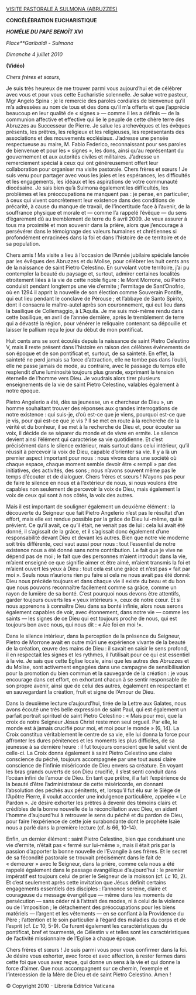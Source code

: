 [VISITE PASTORALE À SULMONA (ABRUZZES)](/content/benedict-xvi/fr/travels/2010/index_sulmona.html)

**CONCÉLÉBRATION EUCHARISTIQUE**

***HOMÉLIE DU PAPE BENOÎT XVI***

*Place**Garibaldi - Sulmona*

*Dimanche 4 juillet 2010*

**(Vidéo)**

*Chers frères et sœurs,*

Je suis très heureux de me trouver parmi vous aujourd’hui et de célébrer avec vous et pour vous cette Eucharistie solennelle. Je salue votre pasteur, Mgr Angelo Spina : je le remercie des paroles cordiales de bienvenue qu’il m’a adressées au nom de tous et des dons qu’il m’a offerts et que j’apprécie beaucoup en leur qualité de « signes » — comme il les a définis — de la communion affective et effective qui lie le peuple de cette chère terre des Abruzzes au Successeur de Pierre. Je salue les archevêques et les évêques présents, les prêtres, les religieux et les religieuses, les représentants des associations et des mouvements ecclésiaux. J’adresse une pensée respectueuse au maire, M. Fabio Federico, reconnaissant pour ses paroles de bienvenue et pour les « signes », les dons, ainsi qu’au représentant du gouvernement et aux autorités civiles et militaires. J’adresse un remerciement spécial à ceux qui ont généreusement offert leur collaboration pour organiser ma visite pastorale. Chers frères et sœurs ! Je suis venu pour partager avec vous les joies et les espérances, les difficultés et les engagements, les idéaux et les aspirations de votre communauté diocésaine. Je sais bien qu’à Sulmona également les difficultés, les problèmes et les préoccupations ne manquent pas : je pense, en particulier, à ceux qui vivent concrètement leur existence dans des conditions de précarité, à cause du manque de travail, de l’incertitude face à l’avenir, de la souffrance physique et morale et — comme l’a rappelé l’évêque — du sens d’égarement dû au tremblement de terre du 6 avril 2009. Je veux assurer à tous ma proximité et mon souvenir dans la prière, alors que j’encourage à persévérer dans le témoignage des valeurs humaines et chrétiennes si profondément enracinées dans la foi et dans l’histoire de ce territoire et de sa population.

Chers amis ! Ma visite a lieu à l’occasion de l’Année jubilaire spéciale lancée par les évêques des Abruzzes et du Molise, pour célébrer les huit cents ans de la naissance de saint Pietro Celestino. En survolant votre territoire, j’ai pu contempler la beauté du paysage et, surtout, admirer certaines localités étroitement liées à la vie de cette noble figure : le Mont Morrone, où Pietro conduisit pendant longtemps une vie d’ermite ; l’ermitage de Sant’Onofrio, où en 1294 il apprit la nouvelle de son élection comme Souverain Pontife, qui eut lieu pendant le conclave de Pérouse ; et l’abbaye de Santo Spirito, dont il consacra le maître-autel après son couronnement, qui eut lieu dans la basilique de Collemaggio, à L’Aquila. Je me suis moi-même rendu dans cette basilique, en avril de l’année dernière, après le tremblement de terre qui a dévasté la région, pour vénérer le reliquaire contenant sa dépouille et laisser le pallium reçu le jour du début de mon pontificat.

Huit cents ans se sont écoulés depuis la naissance de saint Pietro Celestino V, mais il reste présent dans l’histoire en raison des célèbres événements de son époque et de son pontificat et, surtout, de sa sainteté. En effet, la sainteté ne perd jamais sa force d’attraction, elle ne tombe pas dans l’oubli, elle ne passe jamais de mode, au contraire, avec le passage du temps elle resplendit d’une luminosité toujours plus grande, exprimant la tension éternelle de l’homme vers Dieu. Je voudrais alors tirer plusieurs enseignements de la vie de saint Pietro Celestino, valables également à notre époque.

Pietro Angelerio a été, dès sa jeunesse, un « chercheur de Dieu », un homme souhaitant trouver des réponses aux grandes interrogations de notre existence : qui suis-je, d’où est-ce que je viens, pourquoi est-ce que je vis, pour qui est-ce que je vis ? Il se met en route à la recherche de la vérité et du bonheur, il se met à la recherche de Dieu et, pour écouter sa voix, il décide de se séparer du monde et de vivre en ermite. Le silence devient ainsi l’élément qui caractérise sa vie quotidienne. Et c’est précisément dans le silence extérieur, mais surtout dans celui intérieur, qu’il réussit à percevoir la voix de Dieu, capable d’orienter sa vie. Il y a là un premier aspect important pour nous : nous vivons dans une société où chaque espace, chaque moment semble devoir être « rempli » par des initiatives, des activités, des sons ; nous n’avons souvent même pas le temps d’écouter et de dialoguer. Chers frères et sœurs ! N’ayons pas peur de faire le silence en nous et à l’extérieur de nous, si nous voulons être capables non seulement de percevoir la voix de Dieu, mais également la voix de ceux qui sont à nos côtés, la voix des autres.

Mais il est important de souligner également un deuxième élément : la découverte du Seigneur que fait Pietro Angelerio n’est pas le résultat d’un effort, mais elle est rendue possible par la grâce de Dieu lui-même, qui le prévient. Ce qu’il avait, ce qu’il était, ne venait pas de lui : cela lui avait été donné, il s’agissait de la grâce, et il s’agissait donc également d’une responsabilité devant Dieu et devant les autres. Bien que notre vie moderne soit très différente, ceci vaut aussi pour nous : tout l’essentiel de notre existence nous a été donné sans notre contribution. Le fait que je vive ne dépend pas de moi ; le fait que des personnes m’aient introduit dans la vie, m’aient enseigné ce que signifie aimer et être aimé, m’aient transmis la foi et m’aient ouvert les yeux à Dieu : tout cela est une grâce et n’est pas « fait par moi ». Seuls nous n’aurions rien pu faire si cela ne nous avait pas été donné: Dieu nous précède toujours et dans chaque vie il existe du beau et du bon que nous pouvons reconnaître facilement comme sa grâce, comme un rayon de lumière de sa bonté. C’est pourquoi nous devons être attentifs, garder toujours ouverts les « yeux intérieurs », ceux de notre cœur. Et si nous apprenons à connaître Dieu dans sa bonté infinie, alors nous serons également capables de voir, avec étonnement, dans notre vie — comme les saints — les signes de ce Dieu qui est toujours proche de nous, qui est toujours bon avec nous, qui nous dit : « Aie foi en moi !».

Dans le silence intérieur, dans la perception de la présence du Seigneur, Pietro de Morrone avait en outre mûri une expérience vivante de la beauté de la création, œuvre des mains de Dieu : il savait en saisir le sens profond, il en respectait les signes et les rythmes, il l’utilisait pour ce qui est essentiel à la vie. Je sais que cette Eglise locale, ainsi que les autres des Abruzzes et du Molise, sont activement engagées dans une campagne de sensibilisation pour la promotion du bien commun et la sauvegarde de la création : je vous encourage dans cet effort, en exhortant chacun à se sentir responsable de son propre avenir, ainsi que de celui des autres, également en respectant et en sauvegardant la création, fruit et signe de l’Amour de Dieu.

Dans la deuxième lecture d’aujourd’hui, tirée de la Lettre aux Galates, nous avons écouté une très belle expression de saint Paul, qui est également un parfait portrait spirituel de saint Pietro Celestino : « Mais pour moi, que la croix de notre Seigneur Jésus Christ reste mon seul orgueil. Par elle, le monde est à jamais crucifié pour moi, et moi pour le monde » (6, 14). La Croix constitua véritablement le centre de sa vie, elle lui donna la force pour affronter les dures pénitences et les moments les plus difficiles, de sa jeunesse à sa dernière heure : il fut toujours conscient que le salut vient de celle-ci. La Croix donna également à saint Pietro Celestino une claire conscience du péché, toujours accompagnée par une tout aussi claire conscience de l’infinie miséricorde de Dieu envers sa créature. En voyant les bras grands ouverts de son Dieu crucifié, il s’est senti conduit dans l’océan infini de l’amour de Dieu. En tant que prêtre, il a fait l’expérience de la beauté d’être l’administrateur de cette miséricorde, en donnant l’absolution des péchés aux pénitents, et, lorsqu’il fut élu sur le Siège de l’Apôtre Pierre, il voulut accorder une indulgence particulière, appelée « Le Pardon ». Je désire exhorter les prêtres à devenir des témoins clairs et crédibles de la bonne nouvelle de la réconciliation avec Dieu, en aidant l’homme d’aujourd’hui à retrouver le sens du péché et du pardon de Dieu, pour faire l’expérience de cette joie surabondante dont le prophète Isaïe nous a parlé dans la première lecture (cf. *Is* 66, 10-14).

Enfin, un dernier élément : saint Pietro Celestino, bien que conduisant une vie d’ermite, n’était pas « fermé sur lui-même », mais il était pris par la passion d’apporter la bonne nouvelle de l’Evangile à ses frères. Et le secret de sa fécondité pastorale se trouvait précisément dans le fait de « demeurer » avec le Seigneur, dans la prière, comme cela nous a été rappelé également dans le passage évangélique d’aujourd’hui : le premier impératif est toujours celui de prier le Seigneur de la moisson (cf. *Lc* 10, 2). Et c’est seulement après cette invitation que Jésus définit certains engagements essentiels des disciples : l’annonce sereine, claire et courageuse du message évangélique — même dans les moments de persécution — sans céder ni à l’attrait des modes, ni à celui de la violence ou de l’imposition ; le détachement des préoccupations pour les biens matériels — l’argent et les vêtements — en se confiant à la Providence du Père ; l’attention et le soin particulier à l’égard des maladies du corps et de l’esprit (cf. *Lc* 10, 5-9). Ce furent également les caractéristiques du pontificat, bref et tourmenté, de Célestin v et telles sont les caractéristiques de l’activité missionnaire de l’Eglise à chaque époque.

Chers frères et sœurs ! Je suis parmi vous pour vous confirmer dans la foi. Je désire vous exhorter, avec force et avec affection, à rester fermes dans cette foi que vous avez reçue, qui donne un sens à la vie et qui donne la force d’aimer. Que nous accompagnent sur ce chemin, l’exemple et l’intercession de la Mère de Dieu et de saint Pietro Celestino. Amen !

© Copyright 2010 - Libreria Editrice Vaticana